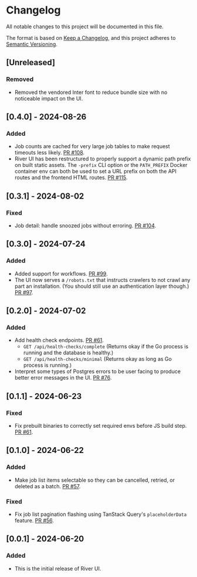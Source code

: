 # Changelog

All notable changes to this project will be documented in this file.

The format is based on [Keep a Changelog](https://keepachangelog.com/en/1.0.0/),
and this project adheres to [Semantic Versioning](https://semver.org/spec/v2.0.0.html).

## [Unreleased]

### Removed

- Removed the vendored Inter font to reduce bundle size with no noticeable impact on the UI.

## [0.4.0] - 2024-08-26

### Added

- Job counts are cached for very large job tables to make request timeouts less likely. [PR #108](https://github.com/riverqueue/riverui/pull/108).
- River UI has been restructured to properly support a dynamic path prefix on built static assets. The `-prefix` CLI option or the `PATH_PREFIX` Docker container env can both be used to set a URL prefix on both the API routes and the frontend HTML routes. [PR #115](https://github.com/riverqueue/riverui/pull/115).

## [0.3.1] - 2024-08-02

### Fixed

- Job detail: handle snoozed jobs without erroring. [PR #104](https://github.com/riverqueue/riverui/pull/104).

## [0.3.0] - 2024-07-24

### Added

- Added support for workflows. [PR #99](https://github.com/riverqueue/riverui/pull/99).
- The UI now serves a `/robots.txt` that instructs crawlers to not crawl any part an installation. (You should still use an authentication layer though.) [PR #97](https://github.com/riverqueue/riverui/pull/97).

## [0.2.0] - 2024-07-02

### Added

- Add health check endpoints. [PR #61](https://github.com/riverqueue/riverui/pull/61).
  - `GET /api/health-checks/complete` (Returns okay if the Go process is running and the database is healthy.)
  - `GET /api/health-checks/minimal` (Returns okay as long as Go process is running.)
- Interpret some types of Postgres errors to be user facing to produce better error messages in the UI. [PR #76](https://github.com/riverqueue/riverui/pull/76).

## [0.1.1] - 2024-06-23

### Fixed

- Fix prebuilt binaries to correctly set required envs before JS build step. [PR #61](https://github.com/riverqueue/riverui/pull/61).

## [0.1.0] - 2024-06-22

### Added

- Make job list items selectable so they can be cancelled, retried, or deleted as a batch. [PR #57](https://github.com/riverqueue/riverui/pull/57).

### Fixed

- Fix job list pagination flashing using TanStack Query's `placeholderData` feature. [PR #56](https://github.com/riverqueue/riverui/pull/56).

## [0.0.1] - 2024-06-20

### Added

- This is the initial release of River UI.
